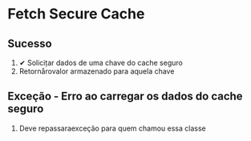 # Fetch Secure Cache

## Sucesso

1. ✔ Solicițar dados de uma chave do cache seguro
2. Retornårovalor armazenado para aquela chave

## Exceção - Erro ao carregar os dados do cache seguro

1. Deve repassaraexceção para quem chamou essa classe
          